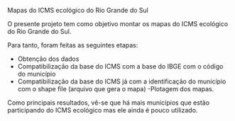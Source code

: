 Mapas do ICMS ecológico do Rio Grande do Sul

O presente projeto tem como objetivo montar os mapas do ICMS ecológico do Rio Grande do Sul.

Para tanto, foram feitas as seguintes etapas:
- Obtenção dos dados
- Compatibilização da base do ICMS com a base do IBGE com o código do município
- Compatibilização da base do ICMS já com a identificação do município com o shape file (arquivo que gera o mapa)
-Plotagem dos mapas.

Como principais resultados, vê-se que há mais municípios que estão participando do ICMS ecológico mas ele ainda é pouco utilizado.
